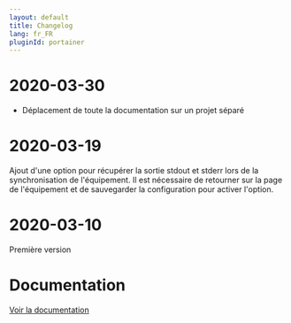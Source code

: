 ```yaml
---
layout: default
title: Changelog
lang: fr_FR
pluginId: portainer
---
```


# 2020-03-30

- Déplacement de toute la documentation sur un projet séparé

# 2020-03-19

Ajout d'une option pour récupérer la sortie stdout et stderr lors de la synchronisation de l'équipement. Il est nécessaire de retourner sur la page de l'équipement et de sauvegarder la configuration pour activer l'option.

# 2020-03-10

Première version

# Documentation

[Voir la documentation]({{site.baseurl}}/{{page.pluginId}})
